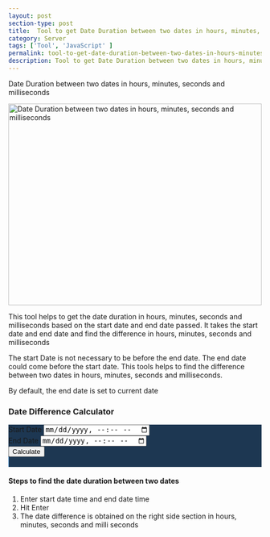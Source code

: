 ```yaml
---
layout: post
section-type: post
title:  Tool to get Date Duration between two dates in hours, minutes, seconds and milliseconds
category: Server
tags: ['Tool', 'JavaScript' ]
permalink: tool-to-get-date-duration-between-two-dates-in-hours-minutes-seconds-and-milliseconds
description: Tool to get Date Duration between two dates in hours, minutes and milliseconds
---
```

Date Duration between two dates in hours, minutes, seconds and milliseconds
<!--more-->

<img src="{{site.baseurl}}/img/posts/date-duration-calculator.png" width="100%"
class="img-thumbnail img-rounded" height="400px"
title="Date Duration between two dates in hours, minutes, seconds and milliseconds"
alt="Date Duration between two dates in hours, minutes, seconds and milliseconds">

<section class="date-calculator-description">
    <p>This tool helps to get the date duration in hours, minutes, seconds and  milliseconds based on the start date and end date passed.
    It takes the start date and end date and find the difference in hours, minutes, seconds and  milliseconds
    </p>
    <p>The start Date is not necessary to be before the end date.  The end date could come before the start date. This
    tools helps to find the difference between two dates in hours, minutes, seconds and  milliseconds. 
    </p>
    <p>By default, the end date is set to current date</p>
</section> 

<section class="date-calculator-section">
    <h3>Date Difference Calculator</h3>
    <div class="jumbotron age-calculator-form">
    <div class="row">
        <div class="col-md-6">
            <div class="row">
                <div class="col-md-12">
                    <div class="form-group">
                        <label for="startDateTimeField">Start Date</label>
                        <input type="datetime-local" class="form-control" id="startDateTimeField"
                            placeholder="Start Date Time" aria-describedby="startDateFieldBlock">
                            <br>
                    </div>
                </div>
                <div class="col-md-12">
                    <div class="form-group">
                        <label for="endDateTimeField">End Date</label>
                        <input type="datetime-local" class="form-control" id="endDateTimeField"
                            placeholder="End Date Time" aria-describedby="endDateFieldBlock">
                            <br>
                    </div>
                </div>
                <div class="col-md-12">
                    <div class="form-group pull-right">
                            <button type="button" class="btn btn-primary" id="calculateAgeButton">Calculate</button>
                    </div>
                </div>
            </div>
        </div>
        <div class="col-md-6 d-none" id="resultCard">
                <div class="jumbotron text-secondary"></div>
        </div>
    </div>
</div>
</section>


<section class="date-time-duration-calculator-finder-steps">
    <h4>Steps to find the date duration between two dates</h4>
    <ol>
        <li>Enter start date time and end date time</li>
        <li>Hit Enter</li>
        <li>The date difference is obtained on the right side section in hours, minutes, seconds and milli seconds</li>
    </ol>
</section>


<style>
    .jumbotron{
        background-color: #1d3752;
    }

    table.result-card-table, tr, td{
        color: #337ab7!important;
        /*border: unset!important;*/
        border: 1px solid #337ab7 !important;
        background-color: #1d3752!important;
        text-align: left!important;
        font-size: 1.6rem !important;
    }

    #resultCard .jumbotron{
        padding: 10px !important;;
    }
    #resultCard{
        border-left: 1px solid #337ab7;
    }
</style>